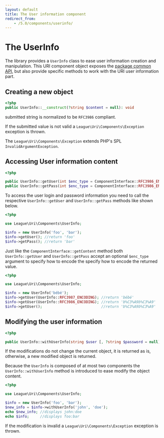 ```yaml
---
layout: default
title: The User information component
redirect_from:
    - /5.0/components/userinfo/
---
```


The UserInfo
=======

The library provides a `UserInfo` class to ease user information creation and manipulation. This URI component object exposes the [package common API](/components/1.0/api/), but also provide specific methods to work with the URI user information part.

## Creating a new object

~~~php
<?php
public UserInfo::__construct(?string $content = null): void
~~~

<p class="message-notice">submitted string is normalized to be <code>RFC3986</code> compliant.</p>

<p class="message-warning">If the submitted value is not valid a <code>League\Uri\Components\Exception</code> exception is thrown.</p>

The `League\Uri\Components\Exception` extends PHP's SPL `InvalidArgumentException`.

## Accessing User information content

~~~php
<?php

public UserInfo::getUser(int $enc_type = ComponentInterface::RFC3986_ENCODING): ?string
public UserInfo::getPass(int $enc_type = ComponentInterface::RFC3986_ENCODING): ?string
~~~

To access the user login and password information you need to call the respective `UserInfo::getUser` and `UserInfo::getPass` methods like shown below.

~~~php
<?php

use League\Uri\Components\UserInfo;

$info = new UserInfo('foo', 'bar');
$info->getUser(); //return 'foo'
$info->getPass(); //return 'bar'
~~~

Just like the `ComponentInterface::getContent` method both `UserInfo::getUser` and `UserInfo::getPass` accept an optional `$enc_type` argument to specify how to encode the specify how to encode the returned value.

~~~php
<?php

use League\Uri\Components\UserInfo;

$info = new UserInfo('bébé');
$info->getUser(UserInfo::RFC3987_ENCODING); //return 'bébé'
$info->getUser(UserInfo::RFC3986_ENCODING); //return 'b%C3%A9b%C3%A9'
$info->getUser();                           //return 'b%C3%A9b%C3%A9'
~~~

## Modifying the user information

~~~php
<?php

public UserInfo::withUserInfo(string $user [, ?string $password = null]): self
~~~

<p class="message-notice">If the modifications do not change the current object, it is returned as is, otherwise, a new modified object is returned.</p>

Because the `UserInfo` is composed of at most two components the `UserInfo::withUserInfo` method is introduced to ease modify the object content.

~~~php
<?php

use League\Uri\Components\UserInfo;

$info = new UserInfo('foo', 'bar');
$new_info = $info->withUserInfo('john', 'doe');
echo $new_info; //displays john:doe
echo $info;     //displays foo:bar
~~~

<p class="message-warning">If the modification is invalid a <code>League\Uri\Components\Exception</code> exception is thrown.</p>
